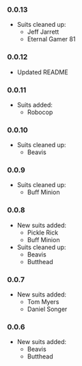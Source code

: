 ### 0.0.13
- Suits cleaned up:
  - Jeff Jarrett
  - Eternal Gamer 81
### 0.0.12
- Updated README
### 0.0.11
- Suits added:
  - Robocop
### 0.0.10
- Suits cleaned up:
  - Beavis
### 0.0.9
- Suits cleaned up:
  - Buff Minion
### 0.0.8
- New suits added:
  - Pickle Rick
  - Buff Minion
- Suits cleaned up:
  - Beavis
  - Butthead
### 0.0.7
- New suits added:
  - Tom Myers
  - Daniel Songer
### 0.0.6
- New suits added:
  - Beavis
  - Butthead
